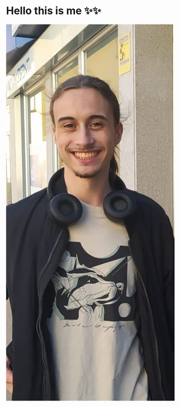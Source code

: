 # Hello this is me ✨✨

![It's me!](/src/images/Imagen%20de%20WhatsApp%202024-10-05%20a%20las%2011.26.14_f3f71cfb.jpg#profileImage)

<!--
**VioletGminisJ25/VioletGminisJ25** is a ✨ _special_ ✨ repository because its `README.md` (this file) appears on your GitHub profile.

Here are some ideas to get you started:

- 🔭 I’m currently working on ...
- 🌱 I’m currently learning ...
- 👯 I’m looking to collaborate on ...
- 🤔 I’m looking for help with ...
- 💬 Ask me about ...
- 📫 How to reach me: ...
- 😄 Pronouns: ...
- ⚡ Fun fact: ...
-->
